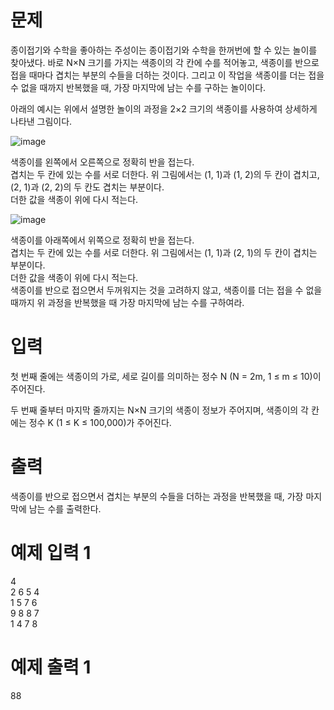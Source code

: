 # 문제
종이접기와 수학을 좋아하는 주성이는 종이접기와 수학을 한꺼번에 할 수 있는 놀이를 찾아냈다. 바로 N×N 크기를 가지는 색종이의 각 칸에 수를 적어놓고, 색종이를 반으로 접을 때마다 겹치는 부분의 수들을 더하는 것이다. 그리고 이 작업을 색종이를 더는 접을 수 없을 때까지 반복했을 때, 가장 마지막에 남는 수를 구하는 놀이이다.

아래의 예시는 위에서 설명한 놀이의 과정을 2×2 크기의 색종이를 사용하여 상세하게 나타낸 그림이다.

![image](https://user-images.githubusercontent.com/45219806/105636202-9e680300-5eaa-11eb-9a05-7bc601c8dc8b.png)

색종이를 왼쪽에서 오른쪽으로 정확히 반을 접는다.  
겹치는 두 칸에 있는 수를 서로 더한다. 위 그림에서는 (1, 1)과 (1, 2)의 두 칸이 겹치고, (2, 1)과 (2, 2)의 두 칸도 겹치는 부분이다.  
더한 값을 색종이 위에 다시 적는다.  

![image](https://user-images.githubusercontent.com/45219806/105636211-a6c03e00-5eaa-11eb-8eb0-4d100c3760c7.png)

색종이를 아래쪽에서 위쪽으로 정확히 반을 접는다.  
겹치는 두 칸에 있는 수를 서로 더한다. 위 그림에서는 (1, 1)과 (2, 1)의 두 칸이 겹치는 부분이다.  
더한 값을 색종이 위에 다시 적는다.  
색종이를 반으로 접으면서 두꺼워지는 것을 고려하지 않고, 색종이를 더는 접을 수 없을 때까지 위 과정을 반복했을 때 가장 마지막에 남는 수를 구하여라.  

# 입력
첫 번째 줄에는 색종이의 가로, 세로 길이를 의미하는 정수 N (N = 2m, 1 ≤ m ≤ 10)이 주어진다.

두 번째 줄부터 마지막 줄까지는 N×N 크기의 색종이 정보가 주어지며, 색종이의 각 칸에는 정수 K (1 ≤ K ≤ 100,000)가 주어진다.

# 출력
색종이를 반으로 접으면서 겹치는 부분의 수들을 더하는 과정을 반복했을 때, 가장 마지막에 남는 수를 출력한다.

# 예제 입력 1 
4  
2 6 5 4  
1 5 7 6  
9 8 8 7  
1 4 7 8  
# 예제 출력 1 
88
